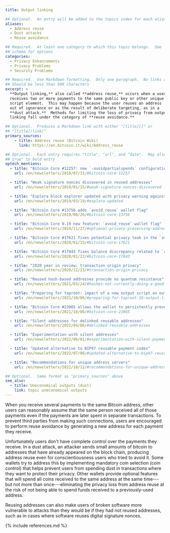 ```yaml
---
title: Output linking

## Optional.  An entry will be added to the topics index for each alias
aliases:
  - Address reuse
  - Dust attacks
  - Reuse avoidance

## Required.  At least one category to which this topic belongs.  See
## schema for options
categories:
  - Privacy Enhancements
  - Privacy Problems
  - Security Problems

## Required.  Use Markdown formatting.  Only one paragraph.  No links allowed.
## Should be less than 500 characters
excerpt: >
  **Output linking,** also called **address reuse,** occurs when a user
  receives two or more payments to the same public key or other unique
  script element.  This may happen because the user reuses an address
  out of ignorance or as the result of deliberate targeting, as in a
  **dust attack.**  Methods for limiting the loss of privacy from output
  linking fall under the category of **reuse avoidance.**

## Optional.  Produces a Markdown link with either "[title][]" or
## "[title](link)"
primary_sources:
    - title: Address reuse (Bitcoin Wiki)
      link: https://en.bitcoin.it/wiki/Address_reuse

## Optional.  Each entry requires "title", "url", and "date".  May also use "feature:
## true" to bold entry
optech_mentions:
  - title: "Bitcoin Core #12257: new `-avoidpartialspends` configuration option"
    url: /en/newsletters/2018/07/31/#bitcoin-core-12257

  - title: "Weak signature nonces discovered in reused addresses"
    url: /en/newsletters/2019/01/15/#weak-signature-nonces-discovered

  - title: "Esplora block explorer updated with privacy warning against address reuse"
    url: /en/newsletters/2019/03/19/#esplora-updated

  - title: "Bitcoin Core #13756 adds `avoid_reuse` wallet flag"
    url: /en/newsletters/2019/06/26/#bitcoin-core-13756

  - title: "Bitcoin Core 0.19 new feature: `avoid_reuse` wallet flag"
    url: /en/newsletters/2019/11/27/#optional-privacy-preserving-address-management

  - title: "Bitcoin Core #17621 fixes potential privacy leak in the `avoid_reuse` flag"
    url: /en/newsletters/2020/01/15/#bitcoin-core-17621

  - title: "Bitcoin Core #17843 fixes balance discrepancy related to `avoid_reuse` flag"
    url: /en/newsletters/2020/01/22/#bitcoin-core-17843

  - title: "2020 year in review: transaction origin privacy"
    url: /en/newsletters/2020/12/23/#transaction-origin-privacy

  - title: "Reused hash-based addresses provide no quantum resistance"
    url: /en/newsletters/2021/03/24/#hashes-not-currently-doing-a-good-job-at-qc-resistance

  - title: "Preparing for taproot: impact of a new output script on output linkability"
    url: /en/newsletters/2021/10/06/#preparing-for-taproot-16-output-linking

  - title: "Bitcoin Core #23065 allows the wallet to persistently prevent spending of spam UTXOs"
    url: /en/newsletters/2021/10/06/#bitcoin-core-23065

  - title: "Silent addresses for delinked reusable addresses"
    url: /en/newsletters/2022/04/06/#delinked-reusable-addresses

  - title: "Experimentation with silent addresses"
    url: /en/newsletters/2022/06/01/#experimentation-with-silent-payments

  - title: "Updated alternative to BIP47 reusable payment codes"
    url: /en/newsletters/2022/07/06/#updated-alternative-to-bip47-reusable-payment-codes

  - title: "Recommendations for unique address servers"
    url: /en/newsletters/2022/10/12/#recommendations-for-unique-address-servers

## Optional.  Same format as "primary_sources" above
see_also:
  - title: Uneconomical outputs (dust)
    link: topic uneconomical outputs
---
```

When you receive several payments to the same Bitcoin address, other
users can reasonably assume that the same person received all of those
payments even if the payments are later spent in separate
transactions.  To prevent third parties from making such connections,
users are encouraged to perform reuse avoidance by generating a new
address for each payment they receive.

Unfortunately users don't have complete control over the payments they
receive.  In a dust attack, an attacker sends small amounts of bitcoin
to addresses that have already appeared on the block chain, producing
address reuse even for conscientiousness users who tried to avoid it.  Some
wallets try to address this by implementing mandatory coin selection
(coin control) that helps prevent users from spending dust in
transactions where they want to protect their privacy.  Other wallets
provide optional features that will spend all coins received to the
same address at the same time---but not more than once---eliminating
the privacy loss from address reuse at the risk of not being able to
spend funds received to a previously-used address.

Reusing addresses can also make users of broken software more
vulnerable to attacks than they would be if they had not reused
addresses, such as in cases where software reuses digital signature
nonces.

{% include references.md %}

